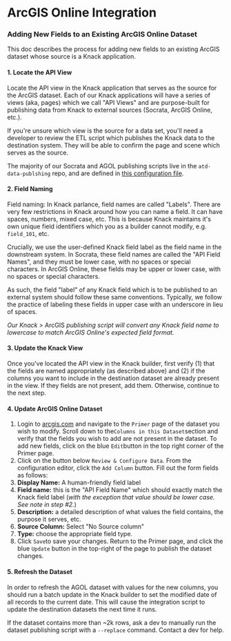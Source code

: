 # ArcGIS Online Integration

### Adding New Fields to an Existing ArcGIS Online Dataset

This doc describes the process for adding new fields to an existing ArcGIS dataset whose source is a Knack application.

#### 1. Locate the API View

Locate the API view in the Knack application that serves as the source for the ArcGIS dataset. Each of our Knack applications will have a series of views \(aka, pages\) which we call "API Views" and are purpose-built for publishing data from Knack to external sources \(Socrata, ArcGIS Online, etc.\).

If you're unsure which view is the source for a data set, you'll need a developer to review the ETL script which publishes the Knack data to the destination system. They will be able to confirm the page and scene which serves as the source.

The majority of our Socrata and AGOL publishing scripts live in the `atd-data-publshing` repo, and are defined in [this configuration file](https://github.com/cityofaustin/atd-data-publishing/blob/master/transportation-data-publishing/config/knack/config.py).

#### 2. Field Naming

Field naming: In Knack parlance, field names are called "Labels". There are very few restrictions in Knack around how you can name a field. It can have spaces, numbers, mixed case, etc. This is because Knack maintains it's own unique field identifiers which you as a builder cannot modify, e.g. `field_101`, etc.

Crucially, we use the user-defined Knack field label as the field name in the downstream system. In Socrata, these field names are called the "API Field Names", and they must be lower case, with no spaces or special characters. In ArcGIS Online, these fields may be upper or lower case, with no spaces or special characters.

As such, the field "label" of any Knack field which is to be published to an external system should follow these same conventions. Typically, we follow the practice of labeling these fields in upper case with an underscore in lieu of spaces.

_Our Knack &gt;_ ArcGIS _publishing script will convert any Knack field name to lowercase to match ArcGIS Online's expected field format._

#### 3. Update the Knack View

Once you've located the API view in the Knack builder, first verify \(1\) that the fields are named appropriately \(as described above\) and \(2\) if the columns you want to include in the destination dataset are already present in the view. If they fields are not present, add them. Otherwise, continue to the next step.

#### 4. Update ArcGIS Online Dataset

1. Login to [arcgis.com](https://www.arcgis.com/sharing/rest/oauth2/authorize?client_id=arcgisonline&display=default&response_type=token&state=%7B%22useLandingPage%22%3Atrue%7D&expiration=20160&locale=en-us&redirect_uri=https%3A%2F%2Fwww.arcgis.com%2Fhome%2Faccountswitcher-callback.html&force_login=true&hideCancel=true&showSignupOption=true&canHandleCrossOrgSignIn=true&signuptype=esri) and navigate to the `Primer` page of the dataset you wish to modify. Scroll down to the`Columns in this Dataset`section and verify that the fields you wish to add are not present in the dataset. To add new fields, click on the blue `Edit`button in the top right corner of the Primer page.
2. Click on the button below `Review & Configure Data`. From the configuration editor, click the `Add Column` button. Fill out the form fields as follows:
3. **Display Name:** A human-friendly field label
4. **Field name:** this is the "API Field Name" which should exactly match the Knack field label \(_with the exception that value should be lower case. See note in step \#2._\)
5. **Description:** a detailed description of what values the field contains, the purpose it serves, etc.
6. **Source Column:** Select "No Source column"
7. **Type:** choose the appropriate field type.
8. Click `Save`to save your changes. Return to the Primer page, and click the blue `Update` button in the top-right of the page to publish the dataset changes.

#### 5. Refresh the Dataset <a id="5-refresh-the-dataset"></a>

In order to refresh the AGOL dataset with values for the new columns, you should run a batch update in the Knack builder to set the modified date of all records to the current date. This will cause the integration script to update the destination datasets the next time it runs.

If the dataset contains more than ~2k rows, ask  a dev to manually run the dataset publishing script with a `--replace` command. Contact a dev for help.


